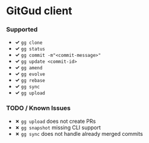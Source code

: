 # GitGud client

### Supported

- **✓** `gg clone`
- **✓** `gg status`
- **✓** `gg commit -m"<commit-message>"`
- **✓** `gg update <commit-id>`
- **✓** `gg amend`
- **✓** `gg evolve`
- **✓** `gg rebase`
- **✓** `gg sync`
- **✓** `gg upload`

### TODO / Known Issues

- **✗** `gg upload` does not create PRs
- **✗** `gg snapshot` missing CLI support
- **✗** `gg sync` does not handle already merged commits
